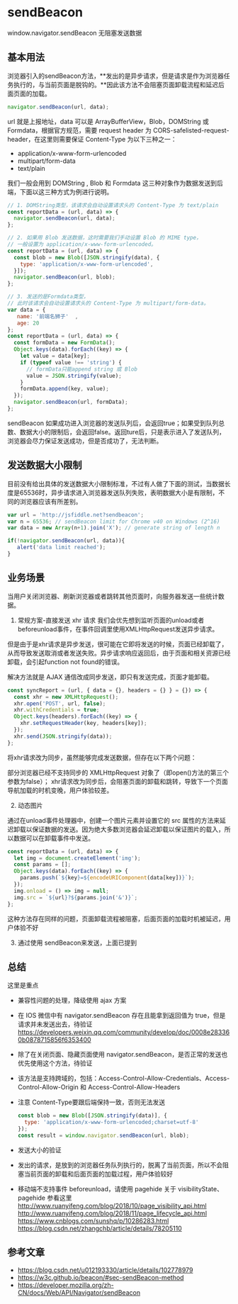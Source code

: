 # sendBeacon

window.navigator.sendBeacon 无阻塞发送数据

## 基本用法

浏览器引入的sendBeacon方法，**发出的是异步请求，但是请求是作为浏览器任务执行的，与当前页面是脱钩的。**因此该方法不会阻塞页面卸载流程和延迟后面页面的加载。

```javascript
navigator.sendBeacon(url, data);
```

url 就是上报地址，data 可以是 ArrayBufferView，Blob，DOMString 或 Formdata，根据官方规范，需要 request header 为 CORS-safelisted-request-header，在这里则需要保证 Content-Type 为以下三种之一：

* application/x-www-form-urlencoded
* multipart/form-data
* text/plain

我们一般会用到 DOMString , Blob 和 Formdata 这三种对象作为数据发送到后端，下面以这三种方式为例进行说明。

```javascript
// 1. DOMString类型，该请求会自动设置请求头的 Content-Type 为 text/plain
const reportData = (url, data) => {
  navigator.sendBeacon(url, data);
};

// 2. 如果用 Blob 发送数据，这时需要我们手动设置 Blob 的 MIME type，
// 一般设置为 application/x-www-form-urlencoded。
const reportData = (url, data) => {
  const blob = new Blob([JSON.stringify(data), {
    type: 'application/x-www-form-urlencoded',
  }]);
  navigator.sendBeacon(url, blob);
};

// 3. 发送的是Formdata类型，
// 此时该请求会自动设置请求头的 Content-Type 为 multipart/form-data。
var data = {
   name: '前端名狮子'  ,
   age: 20
};
const reportData = (url, data) => {
  const formData = new FormData();
  Object.keys(data).forEach((key) => {
    let value = data[key];
    if (typeof value !== 'string') {
      // formData只能append string 或 Blob
      value = JSON.stringify(value);
    }
    formData.append(key, value);
  });
  navigator.sendBeacon(url, formData);
};
```

sendBeacon 如果成功进入浏览器的发送队列后，会返回true；如果受到队列总数、数据大小的限制后，会返回false。返回ture后，只是表示进入了发送队列，浏览器会尽力保证发送成功，但是否成功了，无法判断。

## 发送数据大小限制

目前没有给出具体的发送数据大小限制标准，不过有人做了下面的测试，当数据长度是65536时，异步请求进入浏览器发送队列失败，表明数据大小是有限制，不同的浏览器应该有所差别。

```javascript
var url = 'http://jsfiddle.net?sendbeacon';
var n = 65536; // sendBeacon limit for Chrome v40 on Windows (2^16)
var data = new Array(n+1).join('X'); // generate string of length n

if(!navigator.sendBeacon(url, data)){
   alert('data limit reached');
}
```

## 业务场景

当用户关闭浏览器、刷新浏览器或者跳转其他页面时，向服务器发送一些统计数据。

1. 常规方案-直接发送 xhr 请求
  我们会优先想到监听页面的unload或者beforeunload事件，在事件回调里使用XMLHttpRequest发送异步请求。

  但是由于是xhr请求是异步发送，很可能在它即将发送的时候，页面已经卸载了，从而导致发送取消或者发送失败。异步请求响应返回后，由于页面和相关资源已经卸载，会引起function not found的错误。

  解决方法就是 AJAX 通信改成同步发送，即只有发送完成，页面才能卸载。

  ```javascript
  const syncReport = (url, { data = {}, headers = {} } = {}) => {
    const xhr = new XMLHttpRequest();
    xhr.open('POST', url, false);
    xhr.withCredentials = true;
    Object.keys(headers).forEach((key) => {
      xhr.setRequestHeader(key, headers[key]);
    });
    xhr.send(JSON.stringify(data));
  };
  ```

  将xhr请求改为同步，虽然能够完成发送数据，但存在以下两个问题：

  部分浏览器已经不支持同步的 XMLHttpRequest 对象了（即open()方法的第三个参数为false）；
  xhr请求改为同步后，会阻塞页面的卸载和跳转，导致下一个页面导航加载的时机变晚，用户体验较差。

2. 动态图片

  通过在unload事件处理器中，创建一个图片元素并设置它的 src 属性的方法来延迟卸载以保证数据的发送。因为绝大多数浏览器会延迟卸载以保证图片的载入，所以数据可以在卸载事件中发送。

  ```javascript
  const reportData = (url, data) => {
    let img = document.createElement('img');
    const params = [];
    Object.keys(data).forEach((key) => {
      params.push(`${key}=${encodeURIComponent(data[key])}`);
    });
    img.onload = () => img = null;
    img.src = `${url}?${params.join('&')}`;
  };
  ```

  这种方法存在同样的问题，页面卸载流程被阻塞，后面页面的加载时机被延迟，用户体验不好

3. 通过使用 sendBeacon来发送，上面已提到

## 总结

这里是重点

* 兼容性问题的处理，降级使用 ajax 方案
* 在 IOS 微信中有 navigator.sendBeacon 存在且能拿到返回值为 true，但是请求并未发送出去，待验证
  <https://developers.weixin.qq.com/community/develop/doc/0008e283360b0878715856f6353400>
* 除了在关闭页面、隐藏页面使用 navigator.sendBeacon，是否正常的发送也优先使用这个方法，待验证
* 该方法是支持跨域的，包括：Access-Control-Allow-Credentials、Access-Control-Allow-Origin 和 Access-Control-Allow-Headers
* 注意 Content-Type要跟后端保持一致，否则无法发送

  ```javascript
  const blob = new Blob([JSON.stringify(data)], {
    type: 'application/x-www-form-urlencoded;charset=utf-8'
  });
  const result = window.navigator.sendBeacon(url, blob);
  ```

* 发送大小的验证
* 发出的请求，是放到的浏览器任务队列执行的，脱离了当前页面，所以不会阻塞当前页面的卸载和后面页面的加载过程，用户体验较好
* 移动端不支持事件 beforeunload，请使用 pagehide
  关于 visibilityState、pagehide 参看这里
  <http://www.ruanyifeng.com/blog/2018/10/page_visibility_api.html>
  <http://www.ruanyifeng.com/blog/2018/11/page_lifecycle_api.html>
  <https://www.cnblogs.com/sunshq/p/10286283.html>
  <https://blog.csdn.net/zhangchb/article/details/78205110>

## 参考文章

* <https://blog.csdn.net/u012193330/article/details/102778979>
* <https://w3c.github.io/beacon/#sec-sendBeacon-method>
* <https://developer.mozilla.org/zh-CN/docs/Web/API/Navigator/sendBeacon>
